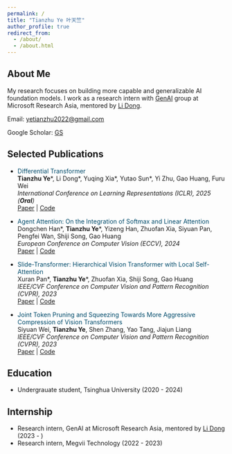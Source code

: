 ```yaml
---
permalink: /
title: "Tianzhu Ye 叶天竺"
author_profile: true
redirect_from: 
  - /about/
  - /about.html
---
```


## About Me
<!-- I'm a first-year PhD student in Department of Automation at Tsinghua University, advised by [Gao Huang](https://www.gaohuang.net/). I also work as a research intern with Natural Language Computing group at Microsoft Research Asia, mentored by [Li Dong](https://dong.li/). My research focuses on building more capable and generalizable AI foundation models. -->

My research focuses on building more capable and generalizable AI foundation models. I work as a research intern with [GenAI](https://www.microsoft.com/en-us/research/group/general-artificial-intelligence/) group at Microsoft Research Asia, mentored by [Li Dong](https://dong.li/). 

<!-- Email: ytz24@mails.tsinghua.edu.cn -->
Email: yetianzhu2022@gmail.com

Google Scholar: [GS](https://scholar.google.com/citations?user=7X8BCBsAAAAJ)

## Selected Publications

- <span style="color:#004B6B">Differential Transformer</span>  
**Tianzhu Ye**\*, Li Dong\*, Yuqing Xia\*, Yutao Sun\*, Yi Zhu, Gao Huang, Furu Wei  
*International Conference on Learning Representations (ICLR), 2025 (**Oral**)*  
[Paper](https://arxiv.org/abs/2410.05258) | [Code](https://aka.ms/Diff-Transformer)  

- <span style="color:#004B6B">Agent Attention: On the Integration of Softmax and Linear Attention</span>  
Dongchen Han\*, **Tianzhu Ye**\*, Yizeng Han, Zhuofan Xia, Siyuan Pan, Pengfei Wan, Shiji Song, Gao Huang  
*European Conference on Computer Vision (ECCV), 2024*  
[Paper](https://arxiv.org/abs/2312.08874) | [Code](https://github.com/LeapLabTHU/Agent-Attention)

- <span style="color:#004B6B">Slide-Transformer: Hierarchical Vision Transformer with Local Self-Attention</span>  
Xuran Pan\*, **Tianzhu Ye**\*, Zhuofan Xia, Shiji Song, Gao Huang  
*IEEE/CVF Conference on Computer Vision and Pattern Recognition (CVPR), 2023*  
[Paper](https://arxiv.org/abs/2304.04237) | [Code](https://github.com/LeapLabTHU/Slide-Transformer)

- <span style="color:#004B6B">Joint Token Pruning and Squeezing Towards More Aggressive Compression of Vision Transformers</span>  
Siyuan Wei, **Tianzhu Ye**, Shen Zhang, Yao Tang, Jiajun Liang  
*IEEE/CVF Conference on Computer Vision and Pattern Recognition (CVPR), 2023*  
[Paper](https://arxiv.org/abs/2304.10716) | [Code](https://github.com/megvii-research/TPS-CVPR2023)

## Education
<!-- - Ph.D. student, Tsinghua University (2024 - ) -->
- Undergrauate student, Tsinghua University (2020 - 2024)

## Internship
- Research intern, GenAI at Microsoft Research Asia, mentored by [Li Dong](https://dong.li/) (2023 - )
- Research intern, Megvii Technology (2022 - 2023)
